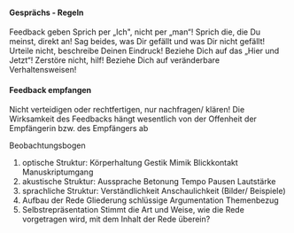 #### Gesprächs - Regeln 
Feedback geben Sprich per „Ich", nicht per „man“! Sprich die, die Du meinst, direkt an! 
Sag beides, was Dir gefällt und was Dir nicht gefällt! 
Urteile nicht, beschreibe Deinen Eindruck! Beziehe Dich auf das „Hier und Jetzt“! 
Zerstöre nicht, hilf! 
Beziehe Dich auf veränderbare Verhaltensweisen! 

#### Feedback empfangen 
Nicht verteidigen oder rechtfertigen, nur nachfragen/ klären! 
Die Wirksamkeit des Feedbacks hängt wesentlich von der Offenheit der Empfängerin bzw. des Empfängers ab

Beobachtungsbogen 
1. optische Struktur: Körperhaltung Gestik Mimik Blickkontakt Manuskriptumgang 
2. akustische Struktur: Aussprache Betonung Tempo Pausen Lautstärke 
3. sprachliche Struktur: Verständlichkeit Anschaulichkeit (Bilder/ Beispiele) 
4. Aufbau der Rede Gliederung schlüssige Argumentation Themenbezug 
5. Selbstrepräsentation Stimmt die Art und Weise, wie die Rede vorgetragen wird, mit dem Inhalt der Rede überein? 